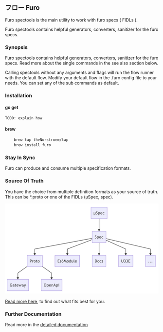 ## フロー Furo
Furo spectools is the main utility to work with furo specs ( FIDLs ).

Furo spectools contains helpful generators, converters, sanitizer for the furo specs.

### Synopsis

Furo spectools contains helpful generators, converters, sanitizer for the furo specs.
Read more about the single commands in the see also section below.

Calling spectools without any arguments and flags will run the flow runner with the default flow. 
Modify your default flow in the .furo config file to your needs. You can set any of the sub commands as default.

### Installation
#### go get
    TODO: explain how

#### brew

```bash
    brew tap theNorstroem/tap
    brew install furo
```

### Stay In Sync
Furo can produce and consume multiple specification formats.

### Source Of Truth
You have the choice from multiple definition formats as your source of truth. This can be *.proto or one of the FIDLs (µSpec, spec).

![µSpec as source of truth](docs/images/source_of_truth.png)

[Read more here](https://spectools.furo.pro/docs/sourceoftruth/), to find out what fits best for you.

### Further Documentation
Read more in the [detailed documentation](https://spectools.furo.pro)
